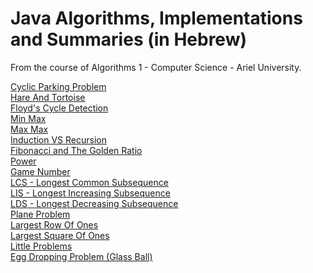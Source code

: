 #  Java Algorithms, Implementations and Summaries (in Hebrew)

From the course of Algorithms 1 - Computer Science - Ariel University.

[Cyclic Parking Problem](https://github.com/DorAzaria/Problems-on-Algorithms-1/blob/main/CyclicParking/CyclicParking.pdf)<br>
[Hare And Tortoise](https://github.com/DorAzaria/Problems-on-Algorithms-1/blob/main/HareAndTortoise/HareAndTortoise.pdf)<br>
[Floyd's Cycle Detection](https://github.com/DorAzaria/Problems-on-Algorithms-1/blob/main/FloydsCycleDetection/FloydsCycleDetection.pdf)<br>
[Min Max](https://github.com/DorAzaria/Problems-on-Algorithms-1/blob/main/MinMax/MinMax.pdf)<br>
[Max Max](https://github.com/DorAzaria/Problems-on-Algorithms-1/blob/main/MaxMax/MaxMax.pdf)<br>
[Induction VS Recursion](https://github.com/DorAzaria/Problems-on-Algorithms-1/blob/main/Recursion_VS_Induction/InductionVSRecursion.pdf)<br>
[Fibonacci and The Golden Ratio](https://github.com/DorAzaria/Problems-on-Algorithms-1/blob/main/Fibonacci/Fibonacci.pdf)<br>
[Power](https://github.com/DorAzaria/Problems-on-Algorithms-1/blob/main/Power/Power.pdf)<br>
[Game Number](https://github.com/DorAzaria/Problems-on-Algorithms-1/blob/main/GameNumber/GameNumber.pdf)<br>
[LCS - Longest Common Subsequence](https://github.com/DorAzaria/Problems-on-Algorithms-1/blob/main/LongestCommonSubsequence/LCS.pdf)<br>
[LIS - Longest Increasing Subsequence](https://github.com/DorAzaria/Problems-on-Algorithms-1/blob/main/LongestIncreasingSubsequence/LIS.pdf)<br>
[LDS - Longest Decreasing Subsequence](https://github.com/DorAzaria/Problems-on-Algorithms-1/blob/main/LongestDecreasingSubsequence/LDS.pdf)<br>
[Plane Problem](https://github.com/DorAzaria/Problems-on-Algorithms-1/blob/main/PlaneProblem/PlaneProblem.pdf)<br>
[Largest Row Of Ones](https://github.com/DorAzaria/Problems-on-Algorithms-1/blob/main/LargestRowOfOnes/LargestRowOfOnes.pdf)<br>
[Largest Square Of Ones](https://github.com/DorAzaria/Problems-on-Algorithms-1/blob/main/LargestSquareOfOnes/LargestSquareOfOnes.pdf)<br>
[Little Problems](https://github.com/DorAzaria/Problems-on-Algorithms-1/blob/main/LittleProblems/LittleProblems.pdf)<br>
[Egg Dropping Problem (Glass Ball)](https://github.com/DorAzaria/Problems-on-Algorithms-1/blob/main/EggDropping/EggDropping.pdf)<br>
